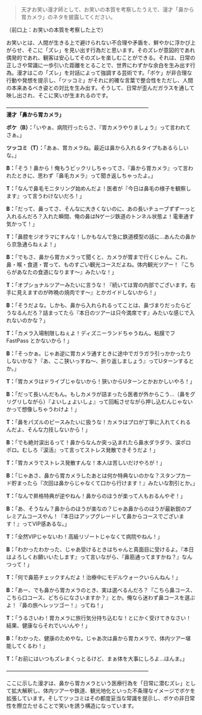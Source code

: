 > 天才お笑い漫才師として、お笑いの本質を考察したうえで、漫才「鼻から胃カメラ」のネタを披露してください。

（前口上：お笑いの本質を考察した上で）

お笑いとは、人間が生きる上で避けられない不合理や矛盾を、鮮やかに浮かび上がらせ、そこに「ズレ」を見い出す行為だと思います。そのズレが意図的であれ偶発的であれ、観客は安心してそのズレを楽しむことができる。それは、日常の正しさや常識に一歩引いた距離をとることで、世界にわずかな余白を生み出す行為。漫才はこの「ズレ」を対話によって強調する芸術です。「ボケ」が非合理な行動や発想を提示し、「ツッコミ」がそれに的確な言葉で整合性をただし、人間の本来あるべき姿との対比を生み出す。そうして、日常が歪んだガラスを通して映し出され、そこに笑いが生まれるのです。

―――――――――――――――――――――――――――  
**漫才「鼻から胃カメラ」**

**ボケ（B）：**「いやぁ、病院行ったらさ、『胃カメラやりましょう』って言われてさぁ。」

**ツッコミ（T）：**「あぁ、胃カメラね。最近は鼻から入れるタイプもあるらしいな。」

**B：**「そう！鼻から！俺もうビックリしちゃってさ、『鼻から胃カメラ』って言われたときに、思わず『鼻毛カメラ』って聞き返しちゃったよ。」

**T：**「なんで鼻毛モニタリング始めんだよ！医者が『今日は鼻毛の様子を観察します』って言うわけないだろ！」

**B：**「だって、鼻ってさ、そんなに大きくないのに、あの長いチューブずずーっと入れるんだろ？入れた瞬間、俺の鼻はNゲージ鉄道のトンネル状態よ！電車通す気かって！」

**T：**「鼻腔をジオラマにすんな！しかもなんで急に鉄道模型の話に…あんたの鼻から京急通らねぇよ！」

**B：**「でもさ、鼻から胃カメラって聞くと、カメラが胃まで行くじゃん。これ、鼻・喉・食道・胃って、ものすごい観光コースだよね。体内観光ツアー！『こちらがあなたの食道になります～』みたいな！」

**T：**「オプショナルツアーみたいに言うな！『続いては胃の内部でございます。右手に見えますのが昨晩の焼肉です～』とかガイドしないから！」

**B：**「そうだよな。しかも、鼻から入れられるってことは、鼻づまりだったらどうなるんだろ？詰まってたら『本日のツアーは只今満席です』みたいな感じで入れないのかな？」

**T：**「カメラ入場制限しねぇよ！ディズニーランドちゃうねん。粘膜でフ FastPass とかないから！」

**B：**「そっかぁ。じゃあ逆に胃カメラ通すときに途中でガラガラ引っかかったりしないかな？『あ、ここ狭いっすね～、折り返しましょう』ってUターンするとか。」

**T：**「胃カメラはドライブじゃないから！狭いからUターンとかおかしいやろ！」

**B：**「だって長いんだもん。もしカメラが詰まったら医者が外からこう…（鼻をグリグリしながら）『よいしょよいしょ』って回転させながら押し込むんじゃないかって想像しちゃうわけよ！」

**T：**「鼻をパズルのピースみたいに扱うな！カメラはプロが丁寧に入れてくれるんだよ、そんな力技しないから！」

**B：**「でも絶対涙出るって！鼻からなんか突っ込まれたら鼻水ダラダラ、涙ポロポロ。むしろ『涙活』って言ってストレス発散できそうだよ！」

**T：**「胃カメラでストレス発散すんな！本人は苦しいだけやろが！」

**B：**「じゃあさ、鼻から胃カメラしたあとは何か特典ないのかな？スタンプカード貯まったら『次回は鼻からじゃなくて口から行けます！』みたいな割引とか。」

**T：**「なんで昇格特典が逆やねん！鼻からのほうが楽って人もおるんやぞ！」

**B：**「あ、そうなん？鼻からのほうが楽なの？じゃあ鼻からのほうが最新鋭のプレミアムコースやん！『本日はアップグレードして鼻からコースでございます！』ってVIP感あるな。」

**T：**「全然VIPじゃないわ！高級リゾートじゃなくて病院やねん！」

**B：**「わかったわかった、じゃあ受けるときはちゃんと真面目に受けるよ。『本日はよろしくお願いいたします』って言いながら、『鼻筋通ってますかね？』なんつって！」

**T：**「何で鼻筋チェックすんだよ！治療中にモデルウォークいらんねん！」

**B：**「あー、でも鼻から胃カメラのとき、実は選べるんだろ？『こちら鼻コース、こちら口コース、どちらになさいますか？』とか。俺なら迷わず鼻コースを選ぶよ！『鼻の旅へレッツゴー！』ってね！」

**T：**「うるさいわ！胃カメラに旅行気分持ち込むな！とにかく受けてきなさい！結果、健康ならそれでいいんや！」

**B：**「わかった、健康のためやな。じゃあ次は鼻から胃カメラで、体内ツアー堪能してくるわ！」

**T：**「お前にはいつもズレまくっとるけど、まぁ体を大事にしろよ…ほんま。」


―――――――――――――――――――――――――――

ここに示した漫才は、鼻から胃カメラという医療行為を「日常に潜むズレ」として拡大解釈し、体内ツアーや鉄道、観光地化といった不条理なイメージでボケを拡張しています。そしてツッコミはその都度妥当な常識を提示し、ボケの非日常性を際立たせることで笑いを誘う構造になっています。
